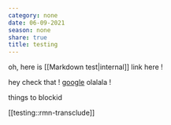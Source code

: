 ```yaml
---
category: none
date: 06-09-2021
season: none
share: true
title: testing
---
```


oh, here is [[Markdown test\|internal]]  link here !  
  
hey check that ! [google](https://www.google.fr) olalala !  
  
  
things to blockid   
  
[[testing::rmn-transclude]]